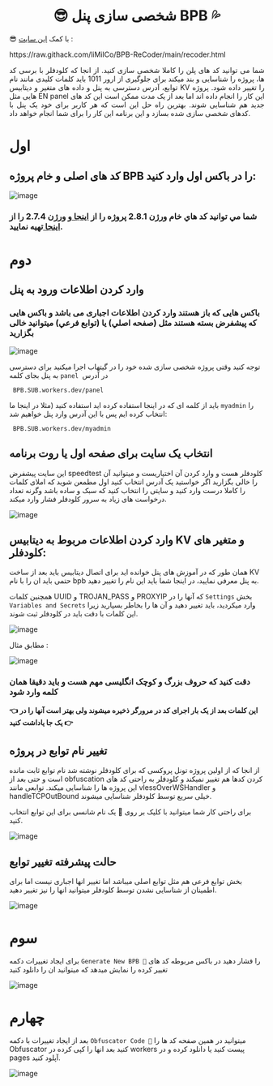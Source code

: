 
<h1 align="center">😎 شخصی سازی پنل BPB 💦 </h1>

😎 با کمک [این سایت](https://raw.githack.com/liMilCo/BPB-ReCoder/main/recoder.html) :   
<p align="left">https://raw.githack.com/liMilCo/BPB-ReCoder/main/recoder.html</p>
  <p align="justify">
شما می توانید کد های پلن را کاملا شخصی سازی کنید.
از انجا که کلودفلر با برسی کد ها، پروژه را شناسایی و بند میکند برای جلوگیری از ارور 1011 باید کلمات کلیدی مانند نام توابع، آدرس دسترسی به پنل و داده های متغیر و دیتابیس KV را تغییر داده شود. پروژه هایی مثل EN panel این کار را انجام داده اند اما بعد از یک مدت ممکن است این کد های جدید هم شناسایی شوند. بهترین راه حل این است که هر کاربر برای خود یک پنل با کدهای شخصی سازی شده بسازد و این برنامه این کار را برای شما انجام خواهد داد.
</p>

# اول

## کد های اصلی و خام پروژه BPB را در باکس اول وارد کنید:
![image](https://github.com/user-attachments/assets/145586fd-7520-4c44-b2b7-8f8acddbb87e)
### شما مي توانيد کد هاي خام ورژن 2.8.1 پروژه را از [اينجا ](https://raw.githubusercontent.com/liMilCo/BPB-ReCoder/main/worker.2.8.1.js)و ورژن 2.7.4 را از [اينجا ](https://github.com/bia-pain-bache/BPB-Worker-Panel/releases/download/v2.7.4/worker.js)تهيه نماييد.


# دوم


## وارد کردن اطلاعات ورود به پنل

### باکس هایی که باز هستند وارد کردن اطلاعات اجباری می باشد و باکس هایی که پیشفرض بسته هستند مثل (صفحه اصلي) یا (توابع فرعي) میتوانید خالی بگزارید

![image](https://github.com/user-attachments/assets/888f7e7e-d0c7-47ac-999d-85462e112b41)

توجه کنید وقتی پروژه شخصی سازی شده خود را در گیتهاب اجرا میکنید برای دسترسی به پنل بجای کلمه `panel `در آدرس

` BPB.SUB.workers.dev/panel`

باید از کلمه ای که در اینجا استفاده کرده اید استفاده کنید (مثلا در اینجا ما `myadmin` را انتخاب کرده ایم پس با این آدرس وارد پنل خواهیم شد:

` BPB.SUB.workers.dev/myadmin`

## انتخاب یک سایت برای صفحه اول یا روت برنامه
این سایت پیشفرض speedtest کلودفلر هست و وارد کردن آن اختیاریست و میتوانید آن را خالی بگزارید
اگر خواستید یک آدرس انتخاب کنید اول مطمعن شوید که املای کلمات را کاملا درست وارد کنید و سایتی را انتخاب کنید که سبک و ساده باشد وگرنه تعداد درخواست های زیاد به سرور کلودفلر فشار وارد میکند.

![image](https://github.com/user-attachments/assets/bbc0210f-b224-4e47-8181-bd1a7ec73153)


## وارد کردن اطلاعات مربوط به دیتابیس KV و متغیر های کلودفلر:

همان طور که در آموزش های پنل خوانده اید برای اتصال دیتابیس باید بعد از ساخت KV حتمی باید ان را با نام bpb به پنل معرفی نمایید، در اینجا شما باید این نام را تغییر دهید.

همچنین کلمات UUID و TROJAN_PASS و PROXYIP که آنها را در `Settings` بخش `Variables and Secrets`  وارد میکردید، باید تغییر دهید و آن ها را بخاطر بسپارید زیرا این کلمات با دقت باید در کلودفلر ثبت شوند.

![image](https://github.com/user-attachments/assets/f6c99917-6a5a-4c6e-8c16-aeec8bde6a52)

مطابق مثال :

![image](https://github.com/user-attachments/assets/8a38f229-5ec7-40d7-842f-1293acef5598)

### دقت کنید که حروف بزرگ و کوچک انگلیسی مهم هست و باید دقیقا همان کلمه وارد شود

**👈 این کلمات بعد از یک بار اجرای کد در مرورگر ذخیره میشوند ولی بهتر است آنها را در یک جا یاداشت کنید 👉**

## تغییر نام توابع در پروژه
از انجا که از اولین پروژه تونل پروکسی که برای کلودفلر نوشته شد نام توابع ثابت مانده است و حتی بعد از obfuscation کردن کدها هم تغییر نمیکند و کلودفلر به راحتی کد های این پروژه ها را شناسایی میکند. توابعی مانند vlessOverWSHandler و handleTCPOutBound خیلی سریع توسط کلودفلر شناسایی میشوند.

برای راحتی کار شما میتوانید با کلیک بر روی 🎁 یک نام شانسی برای این توابع انتخاب کنید.

![image](https://github.com/user-attachments/assets/8c64c378-d206-4fd1-9aa4-b028da7e34e1)


## حالت پیشرفته تغییر توابع

بخش توابع فرعی هم مثل توابع اصلی میباشد اما تغییر انها اجباری نیست اما برای اطمینان از شناسایی نشدن توسط کلودفلر میتوانید انها را نیز تغییر دهید.


![image](https://github.com/user-attachments/assets/61ae844b-0d00-4b99-9713-a1d7ff9b16bd)


# سوم

برای ایجاد تغییرات دکمه  `Generate New BPB 🌊` را فشار دهید
در باکس مربوطه کد های تغییر کرده را نمایش میدهد که میتوانید ان را دانلود کنید

![image](https://github.com/user-attachments/assets/399fa6d6-7873-42db-8b3c-371f99a79952)

# چهارم 
بعد از ایجاد تغییرات با دکمه `Obfuscator Code 💨` میتوانید در همین صفحه کد ها را Obfuscator کنید
بعد انها را کپی کرده در workers پیست کنید یا دانلود کرده و در pages آپلود کنید.

![image](https://github.com/user-attachments/assets/4b5aa91a-1998-4e11-9236-d993a8fcca42)

